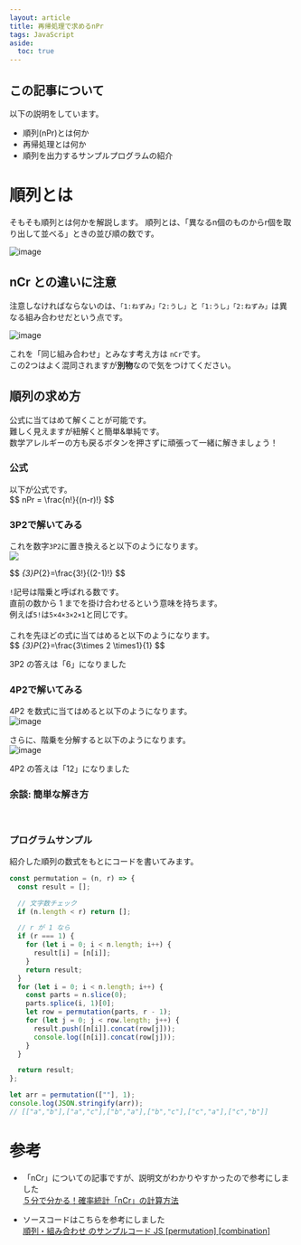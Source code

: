 ```yaml
---
layout: article
title: 再帰処理で求めるnPr
tags: JavaScript
aside:
  toc: true
---
```


<script type="text/javascript" src="//cdn.mathjax.org/mathjax/latest/MathJax.js?config=TeX-AMS-MML_HTMLorMML"></script>

## この記事について

以下の説明をしています。

-   順列(nPr)とは何か
-   再帰処理とは何か
-   順列を出力するサンプルプログラムの紹介

# 順列とは

そもそも順列とは何かを解説します。
順列とは、「異なるn個のものからr個を取り出して並べる」ときの並び順の数です。

![image](https://user-images.githubusercontent.com/44778704/87756385-ce6f8300-c843-11ea-8315-1d6f5ba5e241.png)

## nCr との違いに注意

注意しなければならないのは、`「1:ねずみ」「2:うし」`と`「1:うし」「2:ねずみ」`は異なる組み合わせだという点です。<br>

![image](https://user-images.githubusercontent.com/44778704/87757215-3d011080-c845-11ea-8f8a-fbdd8010266b.png)

これを「同じ組み合わせ」とみなす考え方は `nCr`です。<br>
この2つはよく混同されますが**別物**なので気をつけてください。

## 順列の求め方

公式に当てはめて解くことが可能です。<br>
難しく見えますが紐解くと簡単&単純です。<br>
数学アレルギーの方も戻るボタンを押さずに頑張って一緒に解きましょう！<br>

### 公式
以下が公式です。<br>
\$$ nPr = \frac{n!}{(n-r)!} $$

### 3P2で解いてみる
これを数字`3P2`に置き換えると以下のようになります。<br>
<img src="https://latex.codecogs.com/gif.latex?\large&space;_{3}P_{2}=\frac{3!}{(3-2)!}" />

\$$ _{3}P_{2}=\frac{3!}{(2-1)!} $$

`!`記号は階乗と呼ばれる数です。<br>
直前の数から 1 までを掛け合わせるという意味を持ちます。<br>
例えば`5!`は`5×4×3×2×1`と同じです。<br>
<br>
これを先ほどの式に当てはめると以下のようになります。<br>
\$$ _{3}P_{2}=\frac{3\times 2 \times1}{1} $$

3P2 の答えは「6」になりました

### 4P2で解いてみる

4P2 を数式に当てはめると以下のようになります。<br>
![image](https://user-images.githubusercontent.com/44778704/87762649-6f633b80-c84e-11ea-9c34-8b54f1705ab5.png)
<img src= "" />


さらに、階乗を分解すると以下のようになります。<br>
![image](https://user-images.githubusercontent.com/44778704/87762871-c0732f80-c84e-11ea-953e-22c5ecc1a347.png)
<img src= "" />


4P2 の答えは「12」になりました

### 余談: 簡単な解き方

<img src= "" />
<img src= "" />
<img src= "" />


### プログラムサンプル

紹介した順列の数式をもとにコードを書いてみます。

```js
const permutation = (n, r) => {
  const result = [];

  // 文字数チェック
  if (n.length < r) return [];

  // r が 1 なら
  if (r === 1) {
    for (let i = 0; i < n.length; i++) {
      result[i] = [n[i]];
    }
    return result;
  }
  for (let i = 0; i < n.length; i++) {
    const parts = n.slice(0);
    parts.splice(i, 1)[0];
    let row = permutation(parts, r - 1);
    for (let j = 0; j < row.length; j++) {
      result.push([n[i]].concat(row[j]));
      console.log([n[i]].concat(row[j]));
    }
  }

  return result;
};

let arr = permutation([""], 1);
console.log(JSON.stringify(arr));
// [["a","b"],["a","c"],["b","a"],["b","c"],["c","a"],["c","b"]]
```

# 参考

-   「nCr」についての記事ですが、説明文がわかりやすかったので参考にしました<br>
    [５分で分かる！確率統計「nCr」の計算方法](https://blog.apar.jp/data-analysis/3927/)

-   ソースコードはこちらを参考にしました<br>
    [順列・組み合わせ のサンプルコード JS \[permutation\] \[combination\]](https://tech-blog.s-yoshiki.com/entry/144#%E9%A0%86%E5%88%97---permutation)
